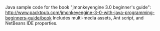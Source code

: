 Java sample code for the book "jmonkeyengine 3.0 beginner's guide":
http://www.packtpub.com/jmonkeyengine-3-0-with-java-programming-beginners-guide/book
Includes multi-media assets, Ant script, and NetBeans IDE properties.